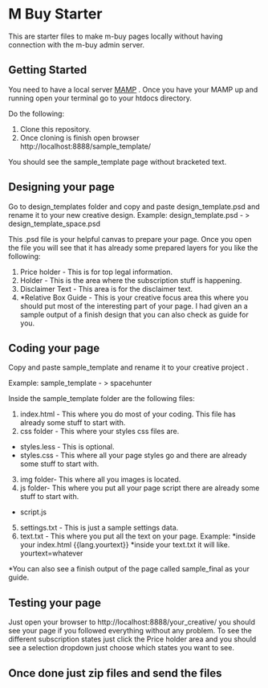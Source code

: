 # M Buy Starter

This are starter files to make m-buy pages locally without having connection with the m-buy admin server.

## Getting Started

You need to have a local server [MAMP](https://www.mamp.info/en/) . Once you have your MAMP up and running open your terminal go to your htdocs directory.

Do the following:

1. Clone this repository.
2. Once cloning is finish open browser http://localhost:8888/sample_template/

You should see the sample_template page without bracketed text.

## Designing your page

Go to design_templates folder and copy and paste design_template.psd and rename it to your new creative design.
Example:
design_template.psd - > design_template_space.psd

This .psd file is your helpful canvas to prepare your page. Once you open the file you will see that it has already some prepared layers for you like the following:

1. Price holder - This is for top legal information.
2. Holder - This is the area where the subscription stuff is happening.
3. Disclaimer Text - This area is for the disclaimer text.
4. *Relative Box Guide - This is your creative focus area this where you should put most of the interesting part of your page. I had given an a sample output of a finish design that you can also check as guide for you.

## Coding your page

Copy and paste sample_template and rename it to your creative project .

Example: 
sample_template - > spacehunter

Inside the sample_template folder are the following files:

1. index.html - This where you do most of your coding. This file has already some stuff to start with.
2. css folder - This where your styles css files are.
- styles.less - This is optional.
- styles.css - This where all your page styles go and there are already some stuff to start with.
3. img folder- This where all you images is located.
4. js folder- This where you put all your page script there are already some stuff to start with.
- script.js
5. settings.txt - This is just  a sample settings data.
6. text.txt - This where you put all the text on your page.
	Example:
	*inside your index.html {{lang.yourtext}}
	*inside your text.txt it will like. yourtext=whatever

*You can also see a finish output of the page called sample_final as your guide.
 

## Testing your page

Just open your browser to  http://localhost:8888/your_creative/ you should see your page if you followed everything without any problem. To see the different subscription states just click the Price holder area and you should see a selection
dropdown just choose which states you want to see.

## Once done just zip files and send the files

